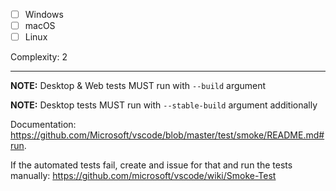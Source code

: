 - [ ] Windows
- [ ] macOS
- [ ] Linux

Complexity: 2

---

**NOTE:** Desktop & Web tests MUST run with `--build` argument

**NOTE:** Desktop tests MUST run with `--stable-build` argument additionally

Documentation: https://github.com/Microsoft/vscode/blob/master/test/smoke/README.md#run.

If the automated tests fail, create and issue for that and run the tests manually: https://github.com/microsoft/vscode/wiki/Smoke-Test